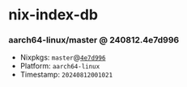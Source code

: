 # nix-index-db
### aarch64-linux/master @ 240812.4e7d996
- Nixpkgs: `master`@[`4e7d996`](https://github.com/NixOS/nixpkgs/commit/4e7d996aa858660e3261b4834ab00415cfe9b0fe)
- Platform: `aarch64-linux`
- Timestamp: `20240812001021`
